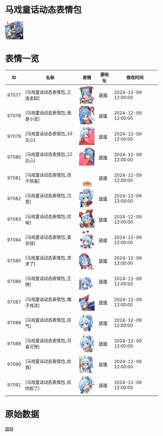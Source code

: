 # 马戏童话动态表情包

<img src="./cover.png" height="60" alt="cover" />

# 表情一览

|ID|名称|表情|源地址|修改时间|
|----|----|----|----|----|
|97077|[马戏童话动态表情包_三连走起]|<img src="./pic/097077_%5B马戏童话动态表情包_三连走起%5D.gif" height="60" alt="三连走起"/>|[链接](https://i0.hdslb.com/bfs/garb/64332bba00e3f6d02335e0b58dbb70c6e6ddff91.gif)|2024-12-09 12:00:00|
|97078|[马戏童话动态表情包_我是小丑]|<img src="./pic/097078_%5B马戏童话动态表情包_我是小丑%5D.gif" height="60" alt="我是小丑"/>|[链接](https://i0.hdslb.com/bfs/garb/6b85c88c202db446d8424ed6231697b7bb220500.gif)|2024-12-09 12:00:00|
|97079|[马戏童话动态表情包_33比心]|<img src="./pic/097079_%5B马戏童话动态表情包_33比心%5D.gif" height="60" alt="33比心"/>|[链接](https://i0.hdslb.com/bfs/garb/01ade018764439cffff9c3ae7e206f79370fc7b0.gif)|2024-12-09 12:00:00|
|97080|[马戏童话动态表情包_22比心]|<img src="./pic/097080_%5B马戏童话动态表情包_22比心%5D.gif" height="60" alt="22比心"/>|[链接](https://i0.hdslb.com/bfs/garb/b83258d5249ce89ac95c86a6425cf18fd44f7d1b.gif)|2024-12-09 12:00:00|
|97081|[马戏童话动态表情包_惊不惊喜]|<img src="./pic/097081_%5B马戏童话动态表情包_惊不惊喜%5D.gif" height="60" alt="惊不惊喜"/>|[链接](https://i0.hdslb.com/bfs/garb/b0ff7287edb1dcaf266d02f292e4eeb53da14e89.gif)|2024-12-09 12:00:00|
|97082|[马戏童话动态表情包_沉思]|<img src="./pic/097082_%5B马戏童话动态表情包_沉思%5D.gif" height="60" alt="沉思"/>|[链接](https://i0.hdslb.com/bfs/garb/651c2d35c5a319fe6102ffec5076628189e6c44e.gif)|2024-12-09 12:00:00|
|97083|[马戏童话动态表情包_哎呦]|<img src="./pic/097083_%5B马戏童话动态表情包_哎呦%5D.gif" height="60" alt="哎呦"/>|[链接](https://i0.hdslb.com/bfs/garb/d4ab194ba6ea8b805b6304abcfed192d32805e75.gif)|2024-12-09 12:00:00|
|97084|[马戏童话动态表情包_耍杂技]|<img src="./pic/097084_%5B马戏童话动态表情包_耍杂技%5D.gif" height="60" alt="耍杂技"/>|[链接](https://i0.hdslb.com/bfs/garb/36f7d2289bc41a9979e493dc63ef708c4c537623.gif)|2024-12-09 12:00:00|
|97085|[马戏童话动态表情包_求求了]|<img src="./pic/097085_%5B马戏童话动态表情包_求求了%5D.gif" height="60" alt="求求了"/>|[链接](https://i0.hdslb.com/bfs/garb/4a34fd994a03c60ad6adf6aa61aa0d11c604449f.gif)|2024-12-09 12:00:00|
|97086|[马戏童话动态表情包_王牌]|<img src="./pic/097086_%5B马戏童话动态表情包_王牌%5D.gif" height="60" alt="王牌"/>|[链接](https://i0.hdslb.com/bfs/garb/7127987d19e638566b77e462268b77eb6e9f44c7.gif)|2024-12-09 12:00:00|
|97087|[马戏童话动态表情包_帽子戏法]|<img src="./pic/097087_%5B马戏童话动态表情包_帽子戏法%5D.gif" height="60" alt="帽子戏法"/>|[链接](https://i0.hdslb.com/bfs/garb/eff7967a3856ee4e5c3b8ca1408056238c8831fc.gif)|2024-12-09 12:00:00|
|97088|[马戏童话动态表情包_叹气]|<img src="./pic/097088_%5B马戏童话动态表情包_叹气%5D.gif" height="60" alt="叹气"/>|[链接](https://i0.hdslb.com/bfs/garb/2a7e49810e908be2fd85770b095aa9a5c123d287.gif)|2024-12-09 12:00:00|
|97089|[马戏童话动态表情包_可喜可贺]|<img src="./pic/097089_%5B马戏童话动态表情包_可喜可贺%5D.gif" height="60" alt="可喜可贺"/>|[链接](https://i0.hdslb.com/bfs/garb/819a339dd18f9753a74c17d1ddfd5c04fb13f174.gif)|2024-12-09 12:00:00|
|97090|[马戏童话动态表情包_给我]|<img src="./pic/097090_%5B马戏童话动态表情包_给我%5D.gif" height="60" alt="给我"/>|[链接](https://i0.hdslb.com/bfs/garb/8e88598e3b505b4070ce4e45fcd92dfd23ee10c4.gif)|2024-12-09 12:00:00|
|97091|[马戏童话动态表情包_给你脸了]|<img src="./pic/097091_%5B马戏童话动态表情包_给你脸了%5D.gif" height="60" alt="给你脸了"/>|[链接](https://i0.hdslb.com/bfs/garb/2b6b4a78856677b512d80abd7bea12ad00f520e6.gif)|2024-12-09 12:00:00|

# 原始数据

[跳转](./raw.json)

